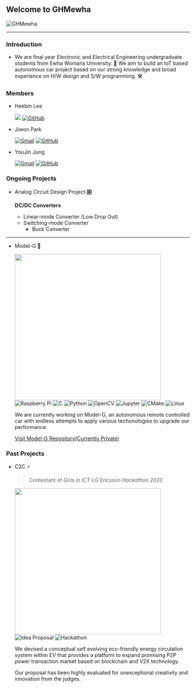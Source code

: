 ## Welcome to GHMewha

![GHMewha](https://avatars.githubusercontent.com/u/77783038?s=200&v=4)

---

### Introduction

- We are final year Electronic and Electrical Engineering undergraduate students from Ewha Womans University. 🌸 We aim to build an IoT based autonomous car project based on our strong knowledge and broad experience on H/W design and S/W programming. 🛠

### Members

- Heebin Lee
 
  <a href="mailto:annie625@nate.com"><img src="https://img.shields.io/badge/-Email-blue?style=for-the-badge&logo=appveyor" /></a>
  <a href="https://github.com/annie100"><img alt="GitHub" src="https://img.shields.io/badge/github-%23121011.svg?style=for-the-badge&logo=github&logoColor=white"/></a>
  
- Jiwon Park

  <a href="mailto:jiwonpark1114@gmail.com"><img alt="Gmail" src="https://img.shields.io/badge/Gmail-D14836?style=for-the-badge&logo=gmail&logoColor=white" /></a>
  <a href="https://github.com/jwon9898"><img alt="GitHub" src="https://img.shields.io/badge/github-%23121011.svg?style=for-the-badge&logo=github&logoColor=white"/></a>
    
- YouJin Jung

  <a href="mailto:jungyoujin0527@gmail.com"><img alt="Gmail" src="https://img.shields.io/badge/Gmail-D14836?style=for-the-badge&logo=gmail&logoColor=white" /></a>
  <a href="https://github.com/jung-youjin"><img alt="GitHub" src="https://img.shields.io/badge/github-%23121011.svg?style=for-the-badge&logo=github&logoColor=white"/></a>

### Ongoing Projects

-  Analog Circuit Design Project 🎛

   **DC/DC Converters**
   - Linear-mode Converter (Low Drop Out)
   - Switching-mode Converter
     - Buck Converter

---

- Model-G 🚗
    
  <img src ="https://user-images.githubusercontent.com/37402072/123750661-d0fea780-d8f1-11eb-80b7-3511c910038a.jpg" width = 400px/>
  
  <br>
  <img alt="Raspberry Pi" src="https://img.shields.io/badge/-RaspberryPi-C51A4A?style=for-the-badge&logo=Raspberry-Pi"/>
  <img alt="C" src="https://img.shields.io/badge/c-%2300599C.svg?style=for-the-badge&logo=c&logoColor=white"/>
  <img alt="Python" src="https://img.shields.io/badge/python-%2314354C.svg?style=for-the-badge&logo=python&logoColor=white"/>
  <img alt="OpenCV" src="https://img.shields.io/badge/opencv-%23white.svg?style=for-the-badge&logo=opencv&logoColor=white"/>
  <img alt="Jupyter" src="https://img.shields.io/badge/Jupyter-%23F37626.svg?style=for-the-badge&logo=Jupyter&logoColor=white"/>
  <img alt="CMake" src="https://img.shields.io/badge/CMake-%23008FBA.svg?style=for-the-badge&logo=cmake&logoColor=white"/>
  <img alt="Linux" src="https://img.shields.io/badge/Linux-FCC624?style=for-the-badge&logo=linux&logoColor=black">
  <br>

  We are currently working on Model-G, an autonomous remote controlled car with endless attempts to apply various techonologies to upgrade our performance.
  
  [Visit Model-G Repository(Currently Private)](https://github.com/GHMewha/Model-G)

### Past Projects

- C2C ⚡ 
  > Contestant of *Girls in ICT-LG Ericsson Hackathon 2020* 

  <img src ="https://user-images.githubusercontent.com/37402072/123754560-fee5eb00-d8f5-11eb-961c-2e8f1dbe6c19.png" width = 400px/>

  <br>
  <img alt="Idea Proposal" src="https://img.shields.io/badge/-Idea_Proposal-green?style=for-the-badge&logo=microsoft&logo-color=white"/>
  <img alt="Hackathon" src="https://img.shields.io/badge/-Hackathon-lightgrey?style=for-the-badge&logo=node-dot-js&logo-color=white"/>
  <br>

  We devised a conceptual self evolving eco-friendly energy circulation system within EV that provides a platform to expand promising P2P power transaction market based on blockchain and V2X technology.

  Our proposal has been highly evaluated for unexceptional creativity and innovation from the judges.
